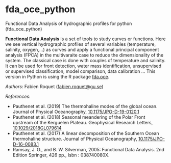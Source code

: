 # fda_oce_python
Functional Data Analysis of hydrographic profiles for python (fda_oce_python)

**Functional Data Analysis** is a set of tools to study curves or functions. Here we see vertical hydrographic profiles of several variables (temperature, salinity, oxygen,...) as curves and apply a functional principal component analysis (FPCA) in the multivaraite case to reduce the dimensionality of the system. The classical case is done with couples of temperature and salinity. It can be used for front detection, water mass identification, unsupervised or supervised classification, model comparison, data calibration ...
This version in Python is using the R package [fda.oce](https://github.com/EPauthenet/fda.oce).

*Authors*:
Fabien Roquet (fabien.roquet@gu.se)

*References*: 
- Pauthenet et al. (2019) The thermohaline modes of the global ocean. Journal of Physical Oceanography, [10.1175/JPO-D-19-0120.1](https://doi.org/10.1175/JPO-D-19-0120.1)
- Pauthenet et al. (2018) Seasonal meandering of the Polar Front upstream of the Kerguelen Plateau. Geophysical Research Letters, [10.1029/2018GL079614](https://doi.org/10.1029/2018GL079614)
- Pauthenet et al. (2017) A linear decomposition of the Southern Ocean thermohaline structure. Journal of Physical Oceanography, [10.1175/JPO-D-16-0083.1](http://dx.doi.org/10.1175/JPO-D-16-0083.1)
- Ramsay, J. O., and B. W. Silverman, 2005: Functional Data Analysis. 2nd Edition Springer, 426 pp., Isbn : 038740080X.

